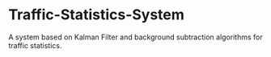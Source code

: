 # Traffic-Statistics-System

A system based on Kalman Filter and background subtraction algorithms for traffic statistics.
